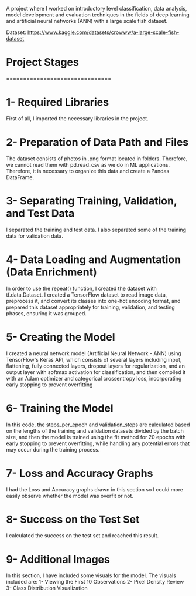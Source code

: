 A project where I worked on introductory level classification, data analysis, model development and evaluation techniques in the fields of deep learning and artificial neural networks (ANN) with a large scale fish dataset.

Dataset: https://www.kaggle.com/datasets/crowww/a-large-scale-fish-dataset

# Project Stages
===============================

# 1- Required Libraries
First of all, I imported the necessary libraries in the project.

# 2- Preparation of Data Path and Files
The dataset consists of photos in .png format located in folders. Therefore, we cannot read them with pd.read_csv as we do in ML applications. Therefore, it is necessary to organize this data and create a Pandas DataFrame.

# 3- Separating Training, Validation, and Test Data
I separated the training and test data. I also separated some of the training data for validation data.

# 4- Data Loading and Augmentation (Data Enrichment)
In order to use the repeat() function, I created the dataset with tf.data.Dataset. I created a TensorFlow dataset to read image data, preprocess it, and convert its classes into one-hot encoding format, and prepared this dataset appropriately for training, validation, and testing phases, ensuring it was grouped.

# 5- Creating the Model
I created a neural network model (Artificial Neural Network - ANN) using TensorFlow's Keras API, which consists of several layers including input, flattening, fully connected layers, dropout layers for regularization, and an output layer with softmax activation for classification, and then compiled it with an Adam optimizer and categorical crossentropy loss, incorporating early stopping to prevent overfitting

# 6- Training the Model
In this code, the steps_per_epoch and validation_steps are calculated based on the lengths of the training and validation datasets divided by the batch size, and then the model is trained using the fit method for 20 epochs with early stopping to prevent overfitting, while handling any potential errors that may occur during the training process.

# 7- Loss and Accuracy Graphs
I had the Loss and Accuracy graphs drawn in this section so I could more easily observe whether the model was overfit or not.

# 8- Success on the Test Set
I calculated the success on the test set and reached this result. 

# 9- Additional Images
In this section, I have included some visuals for the model. The visuals included are:
1- Viewing the First 10 Observations
2- Pixel Density Review
3- Class Distribution Visualization
